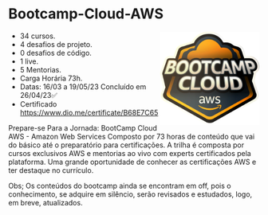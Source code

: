 # Bootcamp-Cloud-AWS

<img src="af22d4a0-463f-48c5-a70c-4961d5e618d0.png" align="right" width="200px">

- 34 cursos.
- 4 desafios de projeto.
- 0 desafios de código.
- 1 live.
- 5 Mentorias.
- Carga Horária 73h.
- Datas: 16/03 a 19/05/23 Concluído em 26/04/23✅
- Certificado https://www.dio.me/certificate/B68E7C65

Prepare-se Para a Jornada: BootCamp Cloud AWS - Amazon Web Services 
Composto por 73 horas de conteúdo que vai do básico até o preparatório para certificações. A trilha é composta por cursos exclusivos AWS e mentorias ao vivo com experts certificados pela plataforma. Uma grande oportunidade de conhecer as certificações AWS e ter destaque no currículo.

<p>Obs; Os conteúdos do bootcamp ainda se encontram em off, pois o conhecimento, se adquire em silêncio, serão revisados e estudados, logo, em breve, atualizados.</p>
